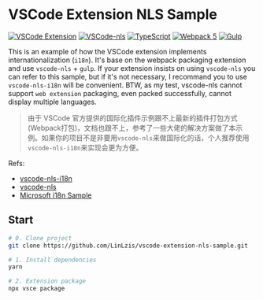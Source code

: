 # VSCode Extension NLS Sample

[![VSCode Extension](https://img.shields.io/badge/Framework-VSCode-0066b8)](https://code.visualstudio.com/api)
[![VSCode-nls](https://img.shields.io/badge/Framework-vscode--nls-0066b8)](https://github.com/microsoft/vscode-nls)
[![TypeScript](https://img.shields.io/badge/Language-TypeScript-3178c6)](https://www.typescriptlang.org/)
[![Webpack 5](https://img.shields.io/badge/Develop-webpack-eaf8ff)](https://webpack.js.org/concepts/)
[![Gulp](https://img.shields.io/badge/Develop-gulp-cf4647)](https://gulpjs.com/)

This is an example of how the VSCode extension implements internationalization (`i18n`). It's base on the webpack packaging extension and use `vscode-nls` + `gulp`.
If your extension insists on using `vscode-nls` you can refer to this sample, but if it's not necessary, I recommand you to use `vscode-nls-i18n` will be convenient. 
BTW, as my test, vscode-nls cannot support `web extension` packaging, even packed successfully, cannot display multiple languages.

> 由于 VSCode 官方提供的国际化插件示例跟不上最新的插件打包方式(Webpack打包)，文档也跟不上，参考了一些大佬的解决方案做了本示例。如果你的项目不是非要用`vscode-nls`来做国际化的话，个人推荐使用`vscode-nls-i18n`来实现会更为方便。

Refs:
* [vscode-nls-i18n](https://github.com/axetroy/vscode-nls-i18n)
* [vscode-nls](https://github.com/microsoft/vscode-nls)
* [Microsoft i18n Sample](https://github.com/microsoft/vscode-extension-samples/tree/main/i18n-sample)


## Start

```bash
# 0. Clone project
git clone https://github.com/LinLzis/vscode-extension-nls-sample.git

# 1. Install dependencies
yarn

# 2. Extension package
npx vsce package
```
